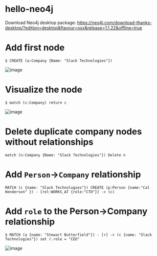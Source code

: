 # hello-neo4j

Download Neo4j desktop package: https://neo4j.com/download-thanks-desktop/?edition=desktop&flavour=osx&release=1.1.22&offline=true

# Add first node

```
$ CREATE (a:Company {Name: "Slack Technologies"})
```

![image](https://user-images.githubusercontent.com/2372344/57538390-512eb100-7316-11e9-890d-1f8e06bb6dab.png)

# Visualize the node
```
$ match (c:Company) return c
```
![image](https://user-images.githubusercontent.com/2372344/57540048-c6e84c00-7319-11e9-894e-a18b5f12f4f3.png)

# Delete duplicate company nodes without relationships
```
match (n:Company {Name: "Slack Technologies"}) Delete n
```

# Add `Person`->`Company` relationship
```
MATCH (c {name: "Slack Technologies"}) CREATE (p:Person {name:"Cal Henderson" }) - [rel:WORKS_AT {role:"CTO"}] -> (c)
```

# Add `role` to the Person->Company relationship

```
$ MATCH (a {name: "Stewart Butterfield"}) - [r] -> (c {name: "Slack Technologies"}) set r.role = "CEO"
```

![image](https://user-images.githubusercontent.com/2372344/57548693-9c08f280-732f-11e9-837c-c3d6c19da33e.png)
